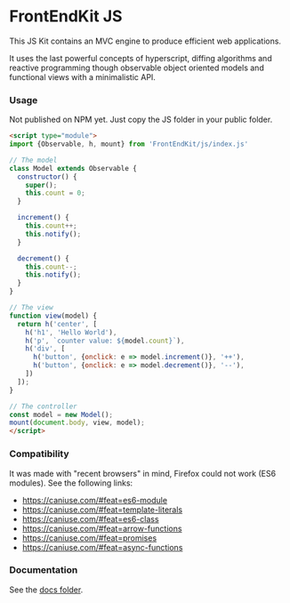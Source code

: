 # FrontEndKit JS

This JS Kit contains an MVC engine to produce efficient web applications.

It uses the last powerful concepts of hyperscript, diffing algorithms and reactive programming though observable object oriented models and functional views with a minimalistic API.

### Usage

Not published on NPM yet. Just copy the JS folder in your public folder.

```html
<script type="module">
import {Observable, h, mount} from 'FrontEndKit/js/index.js'

// The model
class Model extends Observable {
  constructor() {
    super();
    this.count = 0;
  }

  increment() {
    this.count++;
    this.notify();
  }

  decrement() {
    this.count--;
    this.notify();
  }
}

// The view
function view(model) {
  return h('center', [
    h('h1', 'Hello World'),
    h('p', `counter value: ${model.count}`),
    h('div', [
      h('button', {onclick: e => model.increment()}, '++'),
      h('button', {onclick: e => model.decrement()}, '--'),
    ])
  ]);
}

// The controller
const model = new Model();
mount(document.body, view, model);
</script>
```

### Compatibility

It was made with "recent browsers" in mind, Firefox could not work (ES6 modules). See the following links:

* https://caniuse.com/#feat=es6-module
* https://caniuse.com/#feat=template-literals
* https://caniuse.com/#feat=es6-class
* https://caniuse.com/#feat=arrow-functions
* https://caniuse.com/#feat=promises
* https://caniuse.com/#feat=async-functions

### Documentation

See the [docs folder](./docs).
